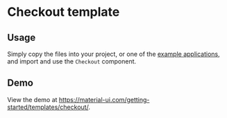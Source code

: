 # Checkout template

## Usage

Simply copy the files into your project, or one of the [example applications](https://github.com/mui-org/material-ui/tree/master/examples), and import and use the `Checkout` component.

## Demo

View the demo at https://material-ui.com/getting-started/templates/checkout/.

